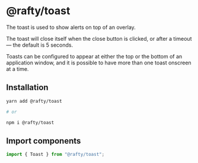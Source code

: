 # @rafty/toast

The toast is used to show alerts on top of an overlay.

The toast will close itself when the close button is clicked, or after a timeout
— the default is 5 seconds.

Toasts can be configured to appear at either the top or the bottom of an
application window, and it is possible to have more than one toast onscreen at a
time.

## Installation

```sh
yarn add @rafty/toast

# or

npm i @rafty/toast
```

## Import components

```jsx
import { Toast } from "@rafty/toast";
```
